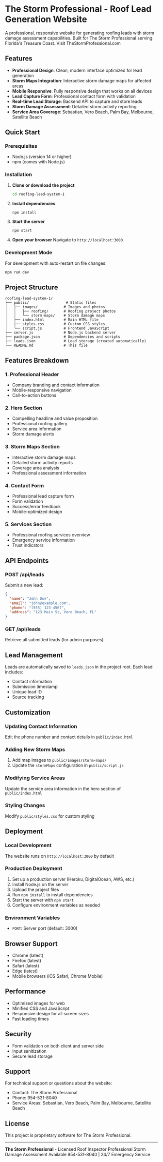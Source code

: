 # The Storm Professional - Roof Lead Generation Website

A professional, responsive website for generating roofing leads with storm damage assessment capabilities. Built for The Storm Professional serving Florida's Treasure Coast. Visit TheStormProfessional.com

## Features

- **Professional Design**: Clean, modern interface optimized for lead generation
- **Storm Maps Integration**: Interactive storm damage maps for affected areas
- **Mobile Responsive**: Fully responsive design that works on all devices
- **Lead Capture Form**: Professional contact form with validation
- **Real-time Lead Storage**: Backend API to capture and store leads
- **Storm Damage Assessment**: Detailed storm activity reporting
- **Service Area Coverage**: Sebastian, Vero Beach, Palm Bay, Melbourne, Satellite Beach

## Quick Start

### Prerequisites
- Node.js (version 14 or higher)
- npm (comes with Node.js)

### Installation

1. **Clone or download the project**
   ```bash
   cd roofing-lead-system-1
   ```

2. **Install dependencies**
   ```bash
   npm install
   ```

3. **Start the server**
   ```bash
   npm start
   ```

4. **Open your browser**
   Navigate to `http://localhost:3000`

### Development Mode
For development with auto-restart on file changes:
```bash
npm run dev
```

## Project Structure

```
roofing-lead-system-1/
├── public/                 # Static files
│   ├── images/            # Images and photos
│   │   ├── roofing/       # Roofing project photos
│   │   └── storm-maps/    # Storm damage maps
│   ├── index.html         # Main HTML file
│   ├── styles.css         # Custom CSS styles
│   └── script.js          # Frontend JavaScript
├── server.js              # Node.js backend server
├── package.json           # Dependencies and scripts
├── leads.json             # Lead storage (created automatically)
└── README.md              # This file
```

## Features Breakdown

### 1. Professional Header
- Company branding and contact information
- Mobile-responsive navigation
- Call-to-action buttons

### 2. Hero Section
- Compelling headline and value proposition
- Professional roofing gallery
- Service area information
- Storm damage alerts

### 3. Storm Maps Section
- Interactive storm damage maps
- Detailed storm activity reports
- Coverage area analysis
- Professional assessment information

### 4. Contact Form
- Professional lead capture form
- Form validation
- Success/error feedback
- Mobile-optimized design

### 5. Services Section
- Professional roofing services overview
- Emergency service information
- Trust indicators

## API Endpoints

### POST /api/leads
Submit a new lead:
```json
{
  "name": "John Doe",
  "email": "john@example.com",
  "phone": "(555) 123-4567",
  "address": "123 Main St, Vero Beach, FL"
}
```

### GET /api/leads
Retrieve all submitted leads (for admin purposes)

## Lead Management

Leads are automatically saved to `leads.json` in the project root. Each lead includes:
- Contact information
- Submission timestamp
- Unique lead ID
- Source tracking

## Customization

### Updating Contact Information
Edit the phone number and contact details in `public/index.html`

### Adding New Storm Maps
1. Add map images to `public/images/storm-maps/`
2. Update the `stormMaps` configuration in `public/script.js`

### Modifying Service Areas
Update the service area information in the hero section of `public/index.html`

### Styling Changes
Modify `public/styles.css` for custom styling

## Deployment

### Local Development
The website runs on `http://localhost:3000` by default

### Production Deployment
1. Set up a production server (Heroku, DigitalOcean, AWS, etc.)
2. Install Node.js on the server
3. Upload the project files
4. Run `npm install` to install dependencies
5. Start the server with `npm start`
6. Configure environment variables as needed

### Environment Variables
- `PORT`: Server port (default: 3000)

## Browser Support

- Chrome (latest)
- Firefox (latest)
- Safari (latest)
- Edge (latest)
- Mobile browsers (iOS Safari, Chrome Mobile)

## Performance

- Optimized images for web
- Minified CSS and JavaScript
- Responsive design for all screen sizes
- Fast loading times

## Security

- Form validation on both client and server side
- Input sanitization
- Secure lead storage

## Support

For technical support or questions about the website:
- Contact: The Storm Professional
- Phone: 954-531-8040
- Service Areas: Sebastian, Vero Beach, Palm Bay, Melbourne, Satellite Beach

## License

This project is proprietary software for The Storm Professional.

---

**The Storm Professional** - Licensed Roof Inspector
Professional Storm Damage Assessment Available
954-531-8040 | 24/7 Emergency Service 